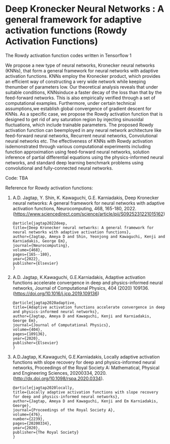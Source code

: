 # Deep Kronecker Neural Networks : A general framework for adaptive activation functions (Rowdy Activation Functions)

The Rowdy activation function codes written in Tensorflow 1

We propose a new type of neural networks, Kronecker neural networks (KNNs), that form a general framework  for  neural  networks  with  adaptive  activation  functions.   KNNs  employ  the  Kronecker product,  which  provides  an  efficient  way  of  constructing  a  very  wide  network  while  keeping  thenumber of parameters low.  Our theoretical analysis reveals that under suitable conditions, KNNsinduce a faster decay of the loss than that by the feed-forward networks.  This is also empirically verified through a set of computational examples.  Furthermore, under certain technical assumptions,we establish global convergence of gradient descent for KNNs.  As a specific case, we propose the Rowdy activation function that is designed to get rid of any saturation region by injecting sinusoidal fluctuations, which include trainable parameters.  The proposed Rowdy activation function can beemployed  in  any  neural  network  architecture  like  feed-forward  neural  networks,  Recurrent  neural networks, Convolutional neural networks etc.  The effectiveness of KNNs with Rowdy activation isdemonstrated through various computational experiments including function approximation using feed-forward neural networks, solution inference of partial differential equations using the physics-informed neural networks, and standard deep learning benchmark problems using convolutional and fully-connected neural networks.



Code: TBA 


Reference for Rowdy activation functions:

1. A.D. Jagtap, Y. Shin, K. Kawaguchi, G.E. Karniadakis, Deep Kronecker neural networks: A general framework for neural networks with adaptive activation functions, Neurocomputing, 468, 165-180, 2022. (https://www.sciencedirect.com/science/article/pii/S0925231221015162)

       @article{jagtap2022deep,
       title={Deep Kronecker neural networks: A general framework for neural networks with adaptive activation functions},
       author={Jagtap, Ameya D and Shin, Yeonjong and Kawaguchi, Kenji and Karniadakis, George Em},
       journal={Neurocomputing},
       volume={468},
       pages={165--180},
       year={2022},
       publisher={Elsevier}
       }

2. A.D. Jagtap, K.Kawaguchi, G.E.Karniadakis, Adaptive activation functions accelerate convergence in deep and physics-informed neural networks, Journal of Computational Physics, 404 (2020) 109136. (https://doi.org/10.1016/j.jcp.2019.109136)

       @article{jagtap2020adaptive,
       title={Adaptive activation functions accelerate convergence in deep and physics-informed neural networks},
       author={Jagtap, Ameya D and Kawaguchi, Kenji and Karniadakis, George Em},
       journal={Journal of Computational Physics},
       volume={404},
       pages={109136},
       year={2020},
       publisher={Elsevier}
       }

3. A.D.Jagtap, K.Kawaguchi, G.E.Karniadakis, Locally adaptive activation functions with slope recovery for deep and physics-informed neural networks, Proceedings of the Royal Society A: Mathematical, Physical and Engineering Sciences, 20200334, 2020. (http://dx.doi.org/10.1098/rspa.2020.0334).


       @article{jagtap2020locally,
       title={Locally adaptive activation functions with slope recovery for deep and physics-informed neural networks},
       author={Jagtap, Ameya D and Kawaguchi, Kenji and Em Karniadakis, George},
       journal={Proceedings of the Royal Society A},
       volume={476},
       number={2239},
       pages={20200334},
       year={2020},
       publisher={The Royal Society}
       }

